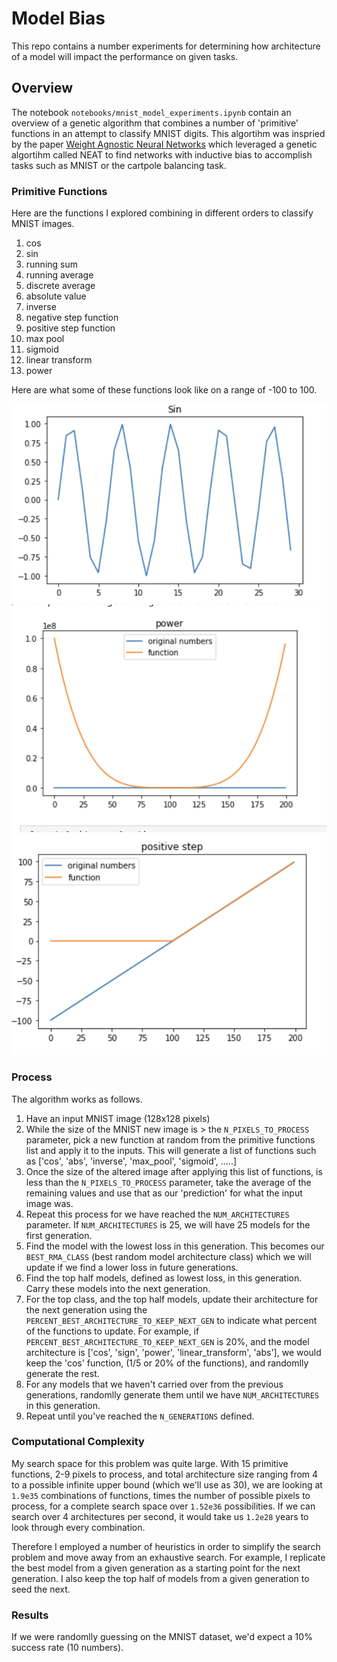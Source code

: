 #  Model Bias

This repo contains a number experiments for determining how architecture of a model will impact the performance on given tasks.

## Overview

The notebook `notebooks/mnist_model_experiments.ipynb` contain an overview of a genetic algorithm that combines a number of 'primitive' functions in an attempt to classify MNIST digits. This algortihm was inspried by the paper [Weight Agnostic Neural Networks](https://weightagnostic.github.io/) which leveraged a genetic algortihm called NEAT to find networks with inductive bias to accomplish tasks such as MNIST or the cartpole balancing task. 

### Primitive Functions

Here are the functions I explored combining in different orders to classify MNIST images. 

1. cos
2. sin
3. running sum
4. running average
5. discrete average
6. absolute value
7. inverse
8. negative step function
9.  positive step function
10. max pool
11. sigmoid
12. linear transform
13. power

Here are what some of these functions look like on a range of -100 to 100.

![sin](media/sin.png)
![power](media/power.png)
![positive_step](media/positive_step.png)

### Process

The algorithm works as follows. 
1. Have an input MNIST image (128x128 pixels)
2. While the size of the MNIST new image is > the `N_PIXELS_TO_PROCESS` parameter, pick a new function at random from the primitive functions list and apply it to the inputs. This will generate a list of functions such as ['cos', 'abs', 'inverse', 'max_pool', 'sigmoid', .....]
3. Once the size of the altered image after applying this list of functions, is less than the `N_PIXELS_TO_PROCESS` parameter, take the average of the remaining values and use that as our 'prediction' for what the input image was.
4. Repeat this process for we have reached the `NUM_ARCHITECTURES` parameter. If `NUM_ARCHITECTURES` is 25, we will have 25 models for the first generation. 
5. Find the model with the lowest loss in this generation. This becomes our `BEST_RMA_CLASS` (best random model architecture class) which we will update if we find a lower loss in future generations.
6. Find the top half models, defined as lowest loss, in this generation. Carry these models into the next generation.
7. For the top class, and the top half models, update their architecture for the next generation using the `PERCENT_BEST_ARCHITECTURE_TO_KEEP_NEXT_GEN` to indicate what percent of the functions to update. For example, if `PERCENT_BEST_ARCHITECTURE_TO_KEEP_NEXT_GEN` is 20%, and the model architecture is ['cos', 'sign', 'power', 'linear_transform', 'abs'], we would keep the 'cos' function, (1/5 or 20% of the functions), and randomlly generate the rest.
8. For any models that we haven't carried over from the previous generations, randomlly generate them until we have `NUM_ARCHITECTURES` in this generation. 
9. Repeat until you've reached the `N_GENERATIONS` defined.

### Computational Complexity

My search space for this problem was quite large. With 15 primitive functions, 2-9 pixels to process, and total architecture size ranging from 4 to a possible infinite upper bound (which we'll use as 30), we are looking at `1.9e35` combinations of functions, times the number of possible pixels to process, for a complete search space over `1.52e36` possibilities. If we can search over 4 architectures per second,  it would take us `1.2e28` years to look through every combination. 

 Therefore I employed a number of heuristics in order to simplify the search problem and move away from an exhaustive search. For example, I replicate the best model from a given generation as a starting point for the next generation. I also keep the top half of models from a given generation to seed the next. 

### Results

If we were randomlly guessing on the MNIST dataset, we'd expect a 10% success rate (10 numbers).